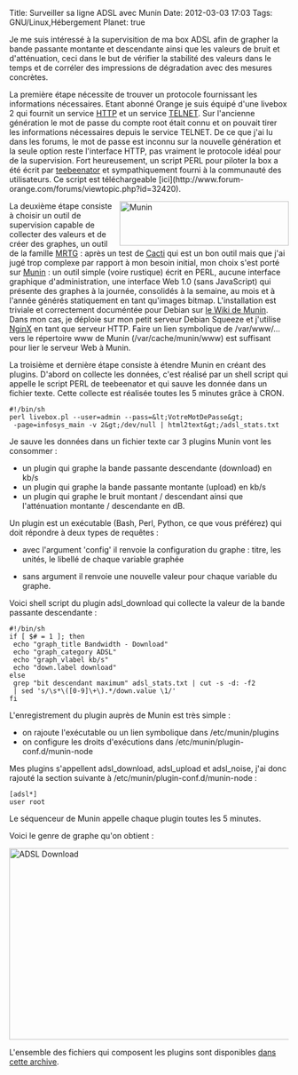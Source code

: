Title: Surveiller sa ligne ADSL avec Munin
Date: 2012-03-03 17:03
Tags: GNU/Linux,Hébergement
Planet: true


Je me suis intéressé à la supervisition de ma box ADSL afin de grapher la
bande passante montante et descendante ainsi que les valeurs de bruit et
d'atténuation, ceci dans le but de vérifier la stabilité des valeurs dans le
temps et de corréler des impressions de dégradation avec des mesures
concrètes.

La première étape nécessite de trouver un protocole fournissant les
informations nécessaires. Etant abonné Orange je suis équipé d'une livebox 2
qui fournit un service [HTTP](http://fr.wikipedia.org/wiki/HTTP) et un service
[TELNET](http://fr.wikipedia.org/wiki/TELNET). Sur l'ancienne génération le
mot de passe du compte root était connu et on pouvait tirer les informations
nécessaires depuis le service TELNET. De ce que j'ai lu dans les forums, le mot
de passe est inconnu sur la nouvelle génération et la seule option reste
l'interface HTTP, pas vraiment le protocole idéal pour de la supervision. Fort
heureusement, un script PERL pour piloter la box a été écrit par
[teebeenator](http://www.forum-orange.com/forums/profile.php?id=29572) et
sympathiquement fourni à la communauté des utilisateurs. Ce script est
téléchargeable [ici](http://www.forum-
orange.com/forums/viewtopic.php?id=32420).

 <img style="width: 305px; height: 80px;" alt="Munin" src="images/06x
/munin-logo.png" align="right" /> La deuxième étape consiste à choisir un
outil de supervision capable de collecter des valeurs et de créer des graphes,
un outil de la famille [MRTG](http://fr.wikipedia.org/wiki/MRTG) : après un
test de [Cacti](http://www.cacti.net/) qui est un bon outil mais que j'ai jugé
trop complexe par rapport à mon besoin initial, mon choix s'est porté sur
[Munin](http://munin-monitoring.org/) : un outil simple (voire rustique) écrit
en PERL, aucune interface graphique d'administration, une interface Web 1.0
(sans JavaScript) qui présente des graphes à la journée, consolidés à la
semaine, au mois et à l'année générés statiquement en tant qu'images
bitmap. L'installation est triviale et correctement documéntée pour Debian sur
[le Wiki de Munin](http://munin-monitoring.org/wiki/Documentation). Dans mon
cas, je déploie sur mon petit serveur Debian Squeeze et j'utilise
[NginX](http://fr.wikipedia.org/wiki/Nginx) en tant que serveur HTTP. Faire un
lien symbolique de /var/www/... vers le répertoire www de Munin
(/var/cache/munin/www) est suffisant pour lier le serveur Web à Munin.

La troisième et dernière étape consiste à étendre Munin en créant des
plugins. D'abord on collecte les données, c'est réalisé par un shell script
qui appelle le script PERL de teebeenator et qui sauve les donnée dans un
fichier texte. Cette collecte est réalisée toutes les 5 minutes grâce à
CRON.

    #!/bin/sh
    perl livebox.pl --user=admin --pass=&lt;VotreMotDePasse&gt; 
     -page=infosys_main -v 2&gt;/dev/null | html2text&gt;/adsl_stats.txt
Je sauve les données dans un fichier texte car 3 plugins Munin vont les
consommer :



*    un plugin qui graphe la bande passante descendante (download) en kb/s
*    un plugin qui graphe la bande passante montante (upload) en kb/s
*    un plugin qui graphe le bruit montant / descendant ainsi que l'atténuation
montante / descendante en dB.

Un plugin est un exécutable (Bash, Perl, Python, ce que vous préférez) qui
doit répondre à deux types de requêtes :

- avec l'argument 'config' il renvoie la configuration du graphe : titre, les
unités, le libellé de chaque variable graphée

- sans argument il renvoie une nouvelle valeur pour chaque variable du graphe.

Voici shell script du plugin adsl_download qui collecte la valeur de la bande
passante descendante :

    #!/bin/sh
    if [ $# = 1 ]; then
     echo "graph_title Bandwidth - Download"
     echo "graph_category ADSL"
     echo "graph_vlabel kb/s"
     echo "down.label download"
    else
     grep "bit descendant maximum" adsl_stats.txt | cut -s -d: -f2 
     | sed 's/\s*\([0-9]\+\).*/down.value \1/'
    fi
L'enregistrement du plugin auprès de Munin est très simple :



-    on rajoute l'exécutable ou un lien symbolique dans /etc/munin/plugins
-    on configure les droits d'exécutions dans /etc/munin/plugin-conf.d/munin-node

Mes plugins s'appellent adsl_download, adsl_upload et adsl_noise, j'ai donc
rajouté la section suivante à /etc/munin/plugin-conf.d/munin-node :

    [adsl*]
    user root
Le séquenceur de Munin appelle chaque plugin toutes les 5 minutes.

Voici le genre de graphe qu'on obtient :

 <img style="width: 509px; height: 345px;" alt="ADSL Download"
src="images/06x/download.png" />

L'ensemble des fichiers qui composent les plugins sont disponibles [dans cette
archive](documents/munin.zip).


